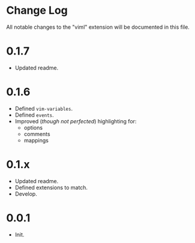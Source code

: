 # Change Log
All notable changes to the "viml" extension will be documented in this file.

# 0.1.7
- Updated readme.

# 0.1.6
- Defined `vim-variables`.
- Defined `events`.
- Improved (*though not perfected*) highlighting for:
  - options
  - comments
  - mappings

# 0.1.x
- Updated readme.
- Defined extensions to match.
- Develop.

# 0.0.1 
- Init.
